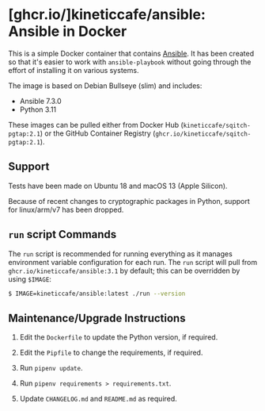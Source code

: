 # [ghcr.io/]kineticcafe/ansible: Ansible in Docker

This is a simple Docker container that contains [Ansible][]. It has been created
so that it's easier to work with `ansible-playbook` without going through the
effort of installing it on various systems.

The image is based on Debian Bullseye (slim) and includes:

- Ansible 7.3.0
- Python 3.11

These images can be pulled either from Docker Hub
(`kineticcafe/sqitch-pgtap:2.1`) or the GitHub Container Registry
(`ghcr.io/kineticcafe/sqitch-pgtap:2.1`).

## Support

Tests have been made on Ubuntu 18 and macOS 13 (Apple Silicon).

Because of recent changes to cryptographic packages in Python, support for
linux/arm/v7 has been dropped.

## `run` script Commands

The `run` script is recommended for running everything as it manages environment
variable configuration for each run. The `run` script will pull from
`ghcr.io/kineticcafe/ansible:3.1` by default; this can be overridden by
using `$IMAGE`:

```sh
$ IMAGE=kineticcafe/ansible:latest ./run --version
```

## Maintenance/Upgrade Instructions

1. Edit the `Dockerfile` to update the Python version, if required.

2. Edit the `Pipfile` to change the requirements, if required.

3. Run `pipenv update`.

4. Run `pipenv requirements > requirements.txt`.

5. Update `CHANGELOG.md` and `README.md` as required.

[ansible]: https://www.ansible.com/community
